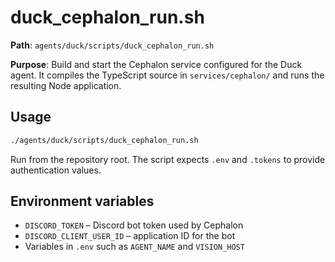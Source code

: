 # duck_cephalon_run.sh

**Path**: `agents/duck/scripts/duck_cephalon_run.sh`

**Purpose**: Build and start the Cephalon service configured for the Duck agent.
It compiles the TypeScript source in `services/cephalon/` and runs the resulting Node application.

## Usage
```bash
./agents/duck/scripts/duck_cephalon_run.sh
```
Run from the repository root. The script expects `.env` and `.tokens` to provide authentication values.

## Environment variables
- `DISCORD_TOKEN` – Discord bot token used by Cephalon
- `DISCORD_CLIENT_USER_ID` – application ID for the bot
- Variables in `.env` such as `AGENT_NAME` and `VISION_HOST`
